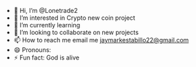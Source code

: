 - 👋 Hi, I’m @Lonetrade2
- 👀 I’m interested in Crypto new coin project
- 🌱 I’m currently learning 
- 💞️ I’m looking to collaborate on new projects
- 📫 How to reach me email me jaymarkestabillo22@gmail.com 
- 😄 Pronouns: 
- ⚡ Fun fact: God is alive

<!---
Lonetrade2/Lonetrade2 is a ✨ special ✨ repository because its `README.md` (this file) appears on your GitHub profile.
You can click the Preview link to take a look at your changes.
--->
